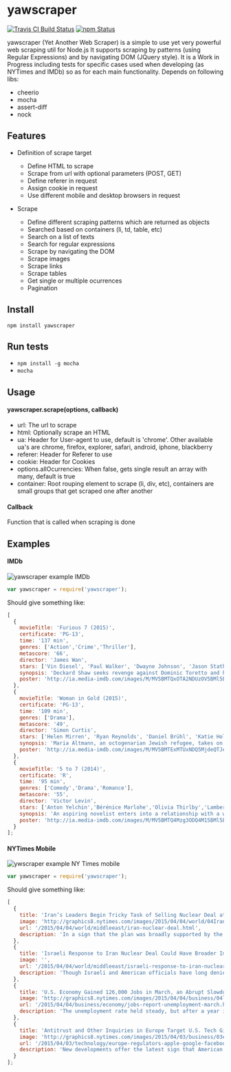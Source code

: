 yawscraper
===========

[![Travis CI Build Status](https://travis-ci.org/ivansabik/yawscraper.svg)](https://travis-ci.org/ivansabik/yawscraper)
[![npm Status](https://img.shields.io/npm/v/yawscraper.svg)](http://libraries.io/npm/yawscraper)

yawscraper (Yet Another Web Scraper) is a simple to use yet very powerful web scraping util for Node.js
It supports scraping by patterns (using Regular Expressions) and by navigating DOM (JQuery style).
It is a Work in Progress including tests for specific cases used when developing (as NYTimes and IMDb) so as for each main functionality.
Depends on following libs:

- cheerio
- mocha
- assert-diff
- nock

## Features

- Definition of scrape target
    - Define HTML to scrape
    - Scrape from url with optional parameters (POST, GET)
    - Define referer in request
    - Assign cookie in request
    - Use different mobile and desktop browsers in request
    
- Scrape
    - Define different scraping patterns which are returned as objects
    - Searched based on containers (li, td, table, etc)
    - Search on a list of texts
    - Search for regular expressions
    - Scrape by navigating the DOM
    - Scrape images
    - Scrape links
    - Scrape tables
    - Get single or multiple ocurrences
    - Pagination

## Install

`npm install yawscraper`

## Run tests

 - `npm install -g mocha`
 - `mocha`

## Usage

#### yawscraper.scrape(options, callback)

 - url: The url to scrape
 - html: Optionally scrape an HTML
 - ua: Header for User-agent to use, default is 'chrome'. Other available ua's are chrome, firefox, explorer, safari, android, iphone, blackberry
 - referer: Header for Referer to use
 - cookie: Header for Cookies
 - options.allOcurrencies: When false, gets single result an array with many, default is true
 - container: Root rouping element to scrape (li, div, etc), containers are small groups that get scraped one after another
  
#### Callback

Function that is called when scraping is done

## Examples

#### IMDb

![yawscraper example IMDb](https://raw.githubusercontent.com/ivansabik/yawscraper/master/doc/yawscraper-imdb-example.png)

```javascript
var yawscraper = require('yawscraper');
```

Should give something like:

```javascript
[
  {
    movieTitle: 'Furious 7 (2015)',
    certificate: 'PG-13',
    time: '137 min',
    genres: ['Action','Crime','Thriller'],
    metascore: '66',
    director: 'James Wan',
    stars: ['Vin Diesel', 'Paul Walker', 'Dwayne Johnson', 'Jason Statham'],
    synopsis: 'Deckard Shaw seeks revenge against Dominic Toretto and his family for the death of his brother.',
    poster: 'http://ia.media-imdb.com/images/M/MV5BMTQxOTA2NDUzOV5BMl5BanBnXkFtZTgwNzY2MTMxMzE@._V1_SX140_CR0,0,140,209_AL_.jpg',
  },
  {
    movieTitle: 'Woman in Gold (2015)',
    certificate: 'PG-13',
    time: '109 min',
    genres: ['Drama'],
    metascore: '49',
    director: 'Simon Curtis',
    stars: ['Helen Mirren', 'Ryan Reynolds', 'Daniel Brühl', 'Katie Holmes'],
    synopsis: 'Maria Altmann, an octogenarian Jewish refugee, takes on the government to recover artwork she believes rightfully belongs to her family.',
    poster: 'http://ia.media-imdb.com/images/M/MV5BMTExMTUxNDQ5MjdeQTJeQWpwZ15BbWU4MDk4NTgxMzQx._V1_SY209_CR0,0,140,209_AL_.jpg',
  },
  {
    movieTitle: '5 to 7 (2014)',
    certificate: 'R',
    time: '95 min',
    genres: ['Comedy','Drama','Romance'],
    metascore: '55',
    director: 'Victor Levin',
    stars: ['Anton Yelchin','Bérénice Marlohe','Olivia Thirlby','Lambert Wilson'],
    synopsis: 'An aspiring novelist enters into a relationship with a woman, though there\'s just one catch: She\'s married, and the couple can only meet between the hours of 5 and 7 each evening.',
    poster: 'http://ia.media-imdb.com/images/M/MV5BMTQ4Mzg3ODQ4M15BMl5BanBnXkFtZTgwMjA3NjE1NDE@._V1_SY209_CR0,0,140,209_AL_.jpg',
  }
];
```

#### NYTimes Mobile

![ywscraper example NY Times mobile](https://raw.githubusercontent.com/ivansabik/yawscraper/master/doc/yawscraper-nytimes-example.png)

```javascript
var yawscraper = require('yawscraper');
```

Should give something like:

```javascript
[
  {
    title: 'Iran’s Leaders Begin Tricky Task of Selling Nuclear Deal at Home',
    image: 'http://graphics8.nytimes.com/images/2015/04/04/world/04Iran3-web/04Iran3-web-thumbLarge.jpg',
    url: '/2015/04/04/world/middleeast/iran-nuclear-deal.html',
    description: 'In a sign that the plan was broadly supported by the establishment, the government was allowed to promote the virtues of it at Friday Prayer.'
  },
  {
    title: 'Israeli Response to Iran Nuclear Deal Could Have Broader Implications',
    image: '',
    url: '/2015/04/04/world/middleeast/israeli-response-to-iran-nuclear-deal-could-have-broader-implications.html',
    description: 'Though Israeli and American officials have long denied any linkage between the Iranian and Palestinian issues, the two are playing out simultaneously.'
  },
  {
    title: 'U.S. Economy Gained 126,000 Jobs in March, an Abrupt Slowdown in Hiring',
    image: 'http://graphics8.nytimes.com/images/2015/04/04/business/04labor-web4/04labor-web4-thumbLarge-v3.jpg',
    url: '/2015/04/04/business/economy/jobs-report-unemployment-march.html',
    description: 'The unemployment rate held steady, but after a year in which job gains exceeded 200,000 monthly, the deceleration confirmed worrying signs in the economy.'
  },
  {
    title: 'Antitrust and Other Inquiries in Europe Target U.S. Tech Giants',
    image: 'http://graphics8.nytimes.com/images/2015/04/03/business/03eutech-web/03eutech-web-thumbLarge.jpg',
    url: '/2015/04/03/technology/europe-regulators-apple-google-facebook.html',
    description: 'New developments offer the latest sign that American tech giants face intensifying scrutiny in Europe that could curb their profits in the region and affect how they operate around the world.'
  }
];
```
